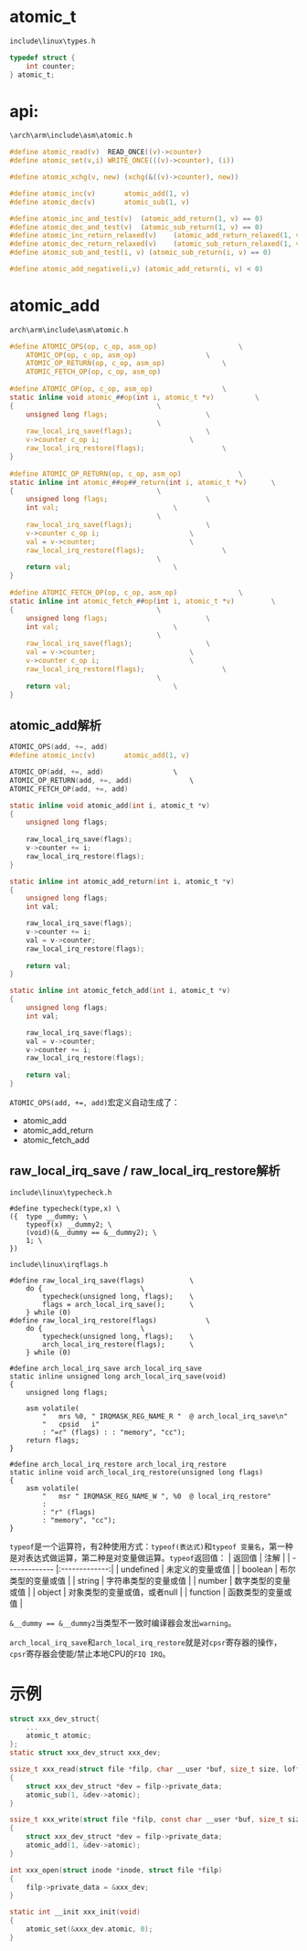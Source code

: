 # atomic_t
```c
include\linux\types.h

typedef struct {
	int counter;
} atomic_t;
```
# api:
```c
\arch\arm\include\asm\atomic.h

#define atomic_read(v)	READ_ONCE((v)->counter)
#define atomic_set(v,i)	WRITE_ONCE(((v)->counter), (i))

#define atomic_xchg(v, new) (xchg(&((v)->counter), new))

#define atomic_inc(v)		atomic_add(1, v)
#define atomic_dec(v)		atomic_sub(1, v)

#define atomic_inc_and_test(v)	(atomic_add_return(1, v) == 0)
#define atomic_dec_and_test(v)	(atomic_sub_return(1, v) == 0)
#define atomic_inc_return_relaxed(v)    (atomic_add_return_relaxed(1, v))
#define atomic_dec_return_relaxed(v)    (atomic_sub_return_relaxed(1, v))
#define atomic_sub_and_test(i, v) (atomic_sub_return(i, v) == 0)

#define atomic_add_negative(i,v) (atomic_add_return(i, v) < 0)
```
# atomic_add
```c
arch\arm\include\asm\atomic.h

#define ATOMIC_OPS(op, c_op, asm_op)					\
	ATOMIC_OP(op, c_op, asm_op)					\
	ATOMIC_OP_RETURN(op, c_op, asm_op)				\
	ATOMIC_FETCH_OP(op, c_op, asm_op)
	
#define ATOMIC_OP(op, c_op, asm_op)					\
static inline void atomic_##op(int i, atomic_t *v)			\
{									\
	unsigned long flags;						\
									\
	raw_local_irq_save(flags);					\
	v->counter c_op i;						\
	raw_local_irq_restore(flags);					\
}
	
#define ATOMIC_OP_RETURN(op, c_op, asm_op)				\
static inline int atomic_##op##_return(int i, atomic_t *v)		\
{									\
	unsigned long flags;						\
	int val;							\
									\
	raw_local_irq_save(flags);					\
	v->counter c_op i;						\
	val = v->counter;						\
	raw_local_irq_restore(flags);					\
									\
	return val;							\
}
	
#define ATOMIC_FETCH_OP(op, c_op, asm_op)				\
static inline int atomic_fetch_##op(int i, atomic_t *v)			\
{									\
	unsigned long flags;						\
	int val;							\
									\
	raw_local_irq_save(flags);					\
	val = v->counter;						\
	v->counter c_op i;						\
	raw_local_irq_restore(flags);					\
									\
	return val;							\
}
```

## atomic_add解析
```c
ATOMIC_OPS(add, +=, add)
#define atomic_inc(v)		atomic_add(1, v)

ATOMIC_OP(add, +=, add)					\
ATOMIC_OP_RETURN(add, +=, add)				\
ATOMIC_FETCH_OP(add, +=, add)

static inline void atomic_add(int i, atomic_t *v)
{
	unsigned long flags;
	
	raw_local_irq_save(flags);
	v->counter += i;
	raw_local_irq_restore(flags);
}

static inline int atomic_add_return(int i, atomic_t *v)
{
	unsigned long flags;
	int val;

	raw_local_irq_save(flags);
	v->counter += i;
	val = v->counter;
	raw_local_irq_restore(flags);
	
	return val;
}

static inline int atomic_fetch_add(int i, atomic_t *v)
{
	unsigned long flags;
	int val;

	raw_local_irq_save(flags);
	val = v->counter;
	v->counter += i;
	raw_local_irq_restore(flags);
	
	return val;	
}	
```
`ATOMIC_OPS(add, +=, add)`宏定义自动生成了：
- atomic_add
- atomic_add_return
- atomic_fetch_add

## raw_local_irq_save / raw_local_irq_restore解析
```
include\linux\typecheck.h

#define typecheck(type,x) \
({	type __dummy; \
	typeof(x) __dummy2; \
	(void)(&__dummy == &__dummy2); \
	1; \
})

include\linux\irqflags.h

#define raw_local_irq_save(flags)			\
	do {						\
		typecheck(unsigned long, flags);	\
		flags = arch_local_irq_save();		\
	} while (0)
#define raw_local_irq_restore(flags)			\
	do {						\
		typecheck(unsigned long, flags);	\
		arch_local_irq_restore(flags);		\
	} while (0)
	
#define arch_local_irq_save arch_local_irq_save
static inline unsigned long arch_local_irq_save(void)
{
	unsigned long flags;

	asm volatile(
		"	mrs	%0, " IRQMASK_REG_NAME_R "	@ arch_local_irq_save\n"
		"	cpsid	i"
		: "=r" (flags) : : "memory", "cc");
	return flags;
}

#define arch_local_irq_restore arch_local_irq_restore
static inline void arch_local_irq_restore(unsigned long flags)
{
	asm volatile(
		"	msr	" IRQMASK_REG_NAME_W ", %0	@ local_irq_restore"
		:
		: "r" (flags)
		: "memory", "cc");
}
```
`typeof`是一个运算符，有2种使用方式：`typeof(表达式)`和`typeof 变量名`，第一种是对表达式做运算，第二种是对变量做运算。`typeof`返回值：
| 返回值      | 注解       |
| ------------- |:-------------:|
| undefined    | 未定义的变量或值 						|
| boolean     | 布尔类型的变量或值     		 |
| string 			 | 字符串类型的变量或值      	 |
| number 			 | 数字类型的变量或值      		|
| object 			 | 对象类型的变量或值，或者null |
| function 			| 函数类型的变量或值 					|

`&__dummy == &__dummy2`当类型不一致时编译器会发出`warning`。

`arch_local_irq_save`和`arch_local_irq_restore`就是对`cpsr`寄存器的操作，`cpsr`寄存器会使能/禁止本地CPU的`FIQ IRQ`。

# 示例
```c
struct xxx_dev_struct{
	...
	atomic_t atomic;
};
static struct xxx_dev_struct xxx_dev;

ssize_t xxx_read(struct file *filp, char __user *buf, size_t size, loff_t *ofs)
{
	struct xxx_dev_struct *dev = filp->private_data;
	atomic_sub(1, &dev->atomic);
}

ssize_t xxx_write(struct file *filp, const char __user *buf, size_t size, loff_t *ofs)
{
	struct xxx_dev_struct *dev = filp->private_data;
	atomic_add(1, &dev->atomic);
}

int xxx_open(struct inode *inode, struct file *filp)
{
	filp->private_data = &xxx_dev;
}

static int __init xxx_init(void)
{
	atomic_set(&xxx_dev.atomic, 0);
}
```
